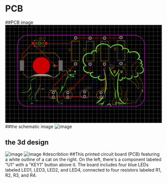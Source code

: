 # PCB
##PCB image
![image](https://github.com/Ali-yasser-Hussein/PCB/blob/main/Screenshot%20(203).png?raw=true)
##the schematic image
![image]([https://github.com/Ali-yasser-Hussein/PCB/blob/main/Screenshot%20(203).png?raw=true](https://github.com/Ali-yasser-Hussein/PCB/blob/main/Screenshot%20(202).png?raw=true))
## the 3d design
![image]([[https://github.com/Ali-yasser-Hussein/PCB/blob/main/Screenshot%20(203).png?raw=true](https://github.com/Ali-yasser-Hussein/PCB/blob/main/Screenshot%20(202).png?raw=true)](https://github.com/Ali-yasser-Hussein/PCB/blob/main/Screenshot%20(200).png?raw=true))
![image]([[https://github.com/Ali-yasser-Hussein/PCB/blob/main/Screenshot%20(203).png?raw=true](https://github.com/Ali-yasser-Hussein/PCB/blob/main/Screenshot%20(202).png?raw=true)](https://github.com/Ali-yasser-Hussein/PCB/blob/main/Screenshot%20(201).png?raw=true))
#describtion
##This printed circuit board (PCB) featuring a white outline of a cat on the right. On the left, there's a component labeled "U1" with a "KEY1" button above it. The board includes four blue LEDs labeled LED1, LED3, LED2, and LED4, connected to four resistors labeled R1, R2, R3, and R4.
